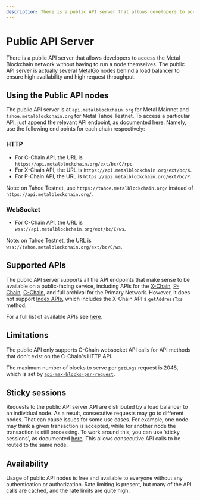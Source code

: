 ```yaml
---
description: There is a public API server that allows developers to access the Metal platform without having to run a node themselves.
---
```


# Public API Server

There is a public API server that allows developers to access the Metal Blockchain network without having to run a node themselves. The public API server is actually several [MetalGo](https://github.com/MetalBlockchain/metalgo) nodes behind a load balancer to ensure high availability and high request throughput.

## Using the Public API nodes

The public API server is at `api.metalblockchain.org` for Metal Mainnet and `tahoe.metalblockchain.org` for Metal Tahoe Testnet. To access a particular API, just append the relevant API endpoint, as documented [here](./apis/issuing-api-calls.md). Namely, use the following end points for each chain respectively:

### HTTP

- For C-Chain API, the URL is `https://api.metalblockchain.org/ext/bc/C/rpc`.
- For X-Chain API, the URL is `https://api.metalblockchain.org/ext/bc/X`.
- For P-Chain API, the URL is `https://api.metalblockchain.org/ext/bc/P`.

Note: on Tahoe Testnet, use `https://tahoe.metalblockchain.org/` instead of `https://api.metalblockchain.org/`.

### WebSocket

- For C-Chain API, the URL is `wss://api.metalblockchain.org/ext/bc/C/ws`.

Note: on Tahoe Testnet, the URL is `wss://tahoe.metalblockchain.org/ext/bc/C/ws`.

## Supported APIs

The public API server supports all the API endpoints that make sense to be available on a public-facing service, including APIs for the [X-Chain](./apis/x-chain.md), [P-Chain](./apis/p-chain.md), [C-Chain](./apis/c-chain.md), and full archival for the Primary Network. However, it does not support [Index APIs](./apis/index-api.md), which includes the X-Chain API's `getAddressTxs` method.

For a full list of available APIs see [here](./apis/README.md).

## Limitations

The public API only supports C-Chain websocket API calls for API methods that don't exist on the C-Chain's HTTP API.

The maximum number of blocks to serve per `getLogs` request is 2048, which is set by [`api-max-blocks-per-request`](../../nodes/maintain/chain-config-flags.md#api-max-blocks-per-request-int).

## Sticky sessions

Requests to the public API server API are distributed by a load balancer to an individual node. As a result, consecutive requests may go to different nodes. That can cause issues for some use cases. For example, one node may think a given transaction is accepted, while for another node the transaction is still processing. To work around this, you can use 'sticky sessions', as documented [here](https://developer.mozilla.org/en-US/docs/Web/API/Request/credentials). This allows consecutive API calls to be routed to the same node.

## Availability

Usage of public API nodes is free and available to everyone without any authentication or authorization. Rate limiting is present, but many of the API calls are cached, and the rate limits are quite high.
